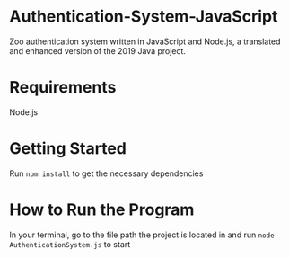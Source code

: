 # Authentication-System-JavaScript
Zoo authentication system written in JavaScript and Node.js, a translated and enhanced version of the 2019 Java project.

# Requirements
Node.js

# Getting Started
Run `npm install` to get the necessary dependencies

# How to Run the Program
In your terminal, go to the file path the project is located in and run `node AuthenticationSystem.js` to start
